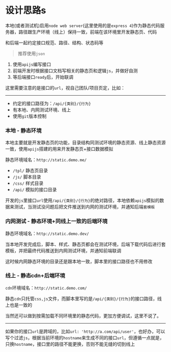 # 设计思路s

本地(或者测试机)启用`node web server`(这里使用的是`express 4`)作为静态代码服务器，路径跟生产环境（线上）保持一致，前端在该环境里开发静态页、代码

和后端一起约定接口规范、路径、结构、状态码等

> 推荐使用`json`

1. 使用`apijs`编写接口
1. 前端开发时根据接口文档写相关的静态页和逻辑`js`，并做好自测
1. 等后端接口`ready`后，开始联调

这里需要注意的是接口的`url`，视自己团队/项目页定，比如：

---

* 约定的接口路径为：`/api/{类别}/{行为}`
* 有本地、内网测试环境、线上
* 使用`git`版本控制


### 本地 - 静态环境

本地主要就是开发静态页的功能，目录结构同测试环境的静态资源、线上静态资源一致，使用`apijs`搭建的用来开发静态页+接口数据模拟

静态环境域名：`http://static.demo.me/`

* `/tpl/` 静态页目录
* `/js/` 脚本目录
* `/css/` 样式目录
* `/api/` 模拟的接口目录

开发的`js`里接口`url`使用`/api/{类别}/{行为}`的绝对路径，本地依赖`apijs`模拟的数据来测试，当测试没问题后把文件推送到内网的测试环境，并通知后端`套模板`

### 内网测试 - 静态环境+同线上一致的后端环境

静态环境域名：`http://static.demo.dev/`

当本地开发完成后，脚本、样式、静态页都会在测试环境，后端下载代码后进行套模板，并把最终代码推送到内网测试环境，并通知前端联调

这时候内网静态环境的目录还是跟本地一致，脚本里的接口路径也不用修改

### 线上 - 静态cdn+后端环境

`cdn`环境域名：`http://static.demo.com/`

静态`cdn`只托管`css,js`文件，而脚本里写的是`/api/{类别}/{行为}`的接口路径，线上也是一致的

当然还可以做到按需加载不同环境里的静态代码，更加方便调试，这里不说了。

---

如果你的接口`url`是跨域的，比如`url: 'http://a.com/api/user'`，也好办，可以写个过滤`js`，根据当前环境的`hostname`来生成不同的接口`url`，但遵循一点就是，只换`hostname`，接口里的路径不能更换，否则不能无缝的切到线上
